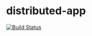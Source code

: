 # distributed-app

[![Build Status](https://travis-ci.org/maximeroma/testdriven-app.svg?branch=master)](https://travis-ci.org/maximeroma/testdriven-app)
